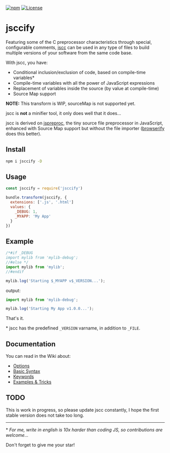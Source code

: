 [![npm][npm-image]][npm-url]
[![License][license-image]][license-url]

# jsccify

Featuring some of the C preprocessor characteristics through special, configurable comments, [jscc](https://github.com/aMarCruz/jscc) can be used in any type of files to build multiple versions of your software from the same code base.

With jscc, you have:

* Conditional inclusion/exclusion of code, based on compile-time variables*
* Compile-time variables with all the power of JavaScript expressions
* Replacement of variables inside the source (by value at compile-time)
* Source Map support

**NOTE:** This transform is WIP, sourceMap is not supported yet.

jscc is **not** a minifier tool, it only does well that it does...

jscc is derived on [jspreproc](http://amarcruz.github.io/jspreproc), the tiny source file preprocessor in JavaScript, enhanced with Source Map support but without the file importer ([browserify](http://browserify.org/) does this better).

## Install

```sh
npm i jsccify -D
```

## Usage

```js
const jsccify = require('jsccify')

bundle.transform(jsccify, {
  extensions: ['.js', '.html']
  values: {
    _DEBUG: 1,
    _MYAPP: 'My App'
  }
})
```

## Example

```js
/*#if _DEBUG
import mylib from 'mylib-debug';
//#else */
import mylib from 'mylib';
//#endif

mylib.log('Starting $_MYAPP v$_VERSION...');
```

output:

```js
import mylib from 'mylib-debug';

mylib.log('Starting My App v1.0.0...');
```

That's it.

\* jscc has the predefined `_VERSION` varname, in addition to `_FILE`.


## Documentation

You can read in the Wiki about:

- [Options](https://github.com/aMarCruz/jscc/wiki/Options)
- [Basic Syntax](https://github.com/aMarCruz/jscc/wiki/Syntax)
- [Keywords](https://github.com/aMarCruz/jscc/wiki/Keywords)
- [Examples & Tricks](https://github.com/aMarCruz/jscc/wiki/Examples)


## TODO

This is work in progress, so please update jscc constantly, I hope the first stable version does not take too long.

---

\* _For me, write in english is 10x harder than coding JS, so contributions are welcome..._


Don't forget to give me your star!


[npm-image]:      https://img.shields.io/npm/v/jsccify.svg
[npm-url]:        https://www.npmjs.com/package/jsccify
[license-image]:  https://img.shields.io/npm/l/express.svg
[license-url]:    https://github.com/aMarCruz/jscc/blob/master/LICENSE
